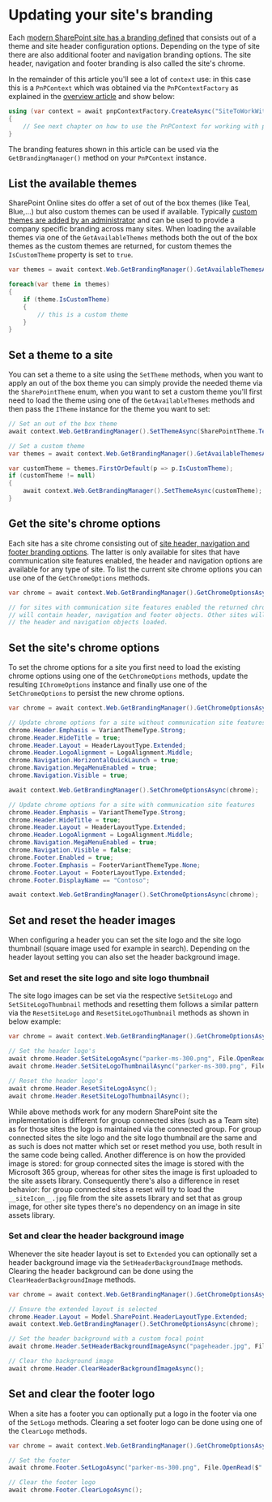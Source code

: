 # Updating your site's branding

Each [modern SharePoint site has a branding defined](https://support.microsoft.com/en-us/office/change-the-look-of-your-sharepoint-site-06bbadc3-6b04-4a60-9d14-894f6a170818) that consists out of a theme and site header configuration options. Depending on the type of site there are also additional footer and navigation branding options. The site header, navigation and footer branding is also called the site's chrome.

In the remainder of this article you'll see a lot of `context` use: in this case this is a `PnPContext` which was obtained via the `PnPContextFactory` as explained in the [overview article](readme.md) and show below:

```csharp
using (var context = await pnpContextFactory.CreateAsync("SiteToWorkWith"))
{
    // See next chapter on how to use the PnPContext for working with pages
}
```

The branding features shown in this article can be used via the `GetBrandingManager()` method on your `PnPContext` instance.

## List the available themes

SharePoint Online sites do offer a set of out of the box themes (like Teal, Blue,...) but also custom themes can be used if available. Typically [custom themes are added by an administrator](https://docs.microsoft.com/en-us/sharepoint/dev/declarative-customization/site-theming/sharepoint-site-theming-overview) and can be used to provide a company specific branding across many sites. When loading the available themes via one of the `GetAvailableThemes` methods both the out of the box themes as the custom themes are returned, for custom themes the `IsCustomTheme` property is set to `true`.

```csharp
var themes = await context.Web.GetBrandingManager().GetAvailableThemesAsync();

foreach(var theme in themes)
{
    if (theme.IsCustomTheme)
    {
        // this is a custom theme
    }
}
```

## Set a theme to a site

You can set a theme to a site using the `SetTheme` methods, when you want to apply an out of the box theme you can simply provide the needed theme via the `SharePointTheme` enum, when you want to set a custom theme you'll first need to load the theme using one of the `GetAvailableThemes` methods and then pass the `ITheme` instance for the theme you want to set:

```csharp
// Set an out of the box theme
await context.Web.GetBrandingManager().SetThemeAsync(SharePointTheme.Teal);

// Set a custom theme
var themes = await context.Web.GetBrandingManager().GetAvailableThemesAsync();

var customTheme = themes.FirstOrDefault(p => p.IsCustomTheme);
if (customTheme != null)
{
    await context.Web.GetBrandingManager().SetThemeAsync(customTheme);
}
```

## Get the site's chrome options

Each site has a site chrome consisting out of [site header, navigation and footer branding options](https://support.microsoft.com/en-us/office/change-the-look-of-your-sharepoint-site-06bbadc3-6b04-4a60-9d14-894f6a170818). The latter is only available for sites that have communication site features enabled, the header and navigation options are available for any type of site. To list the current site chrome options you can use one of the `GetChromeOptions` methods.

```csharp
var chrome = await context.Web.GetBrandingManager().GetChromeOptionsAsync();

// for sites with communication site features enabled the returned chrome options 
// will contain header, navigation and footer objects. Other sites will only have
// the header and navigation objects loaded.
```

## Set the site's chrome options

To set the chrome options for a site you first need to load the existing chrome options using one of the `GetChromeOptions` methods, update the resulting `IChromeOptions` instance and finally use one of the `SetChromeOptions` to persist the new chrome options.

```csharp
var chrome = await context.Web.GetBrandingManager().GetChromeOptionsAsync();

// Update chrome options for a site without communication site features
chrome.Header.Emphasis = VariantThemeType.Strong;
chrome.Header.HideTitle = true;
chrome.Header.Layout = HeaderLayoutType.Extended;
chrome.Header.LogoAlignment = LogoAlignment.Middle;
chrome.Navigation.HorizontalQuickLaunch = true;
chrome.Navigation.MegaMenuEnabled = true;
chrome.Navigation.Visible = true;

await context.Web.GetBrandingManager().SetChromeOptionsAsync(chrome);

// Update chrome options for a site with communication site features
chrome.Header.Emphasis = VariantThemeType.Strong;
chrome.Header.HideTitle = true;
chrome.Header.Layout = HeaderLayoutType.Extended;
chrome.Header.LogoAlignment = LogoAlignment.Middle;
chrome.Navigation.MegaMenuEnabled = true;
chrome.Navigation.Visible = false;
chrome.Footer.Enabled = true;
chrome.Footer.Emphasis = FooterVariantThemeType.None;
chrome.Footer.Layout = FooterLayoutType.Extended;
chrome.Footer.DisplayName == "Contoso";

await context.Web.GetBrandingManager().SetChromeOptionsAsync(chrome);
```

## Set and reset the header images

When configuring a header you can set the site logo and the site logo thumbnail (square image used for example in search). Depending on the header layout setting you can also set the header background image.

### Set and reset the site logo and site logo thumbnail

The site logo images can be set via the respective `SetSiteLogo` and `SetSiteLogoThumbnail` methods and resetting them follows a similar pattern via the `ResetSiteLogo` and `ResetSiteLogoThumbnail` methods as shown in below example:

```csharp
var chrome = await context.Web.GetBrandingManager().GetChromeOptionsAsync();

// Set the header logo's
await chrome.Header.SetSiteLogoAsync("parker-ms-300.png", File.OpenRead($".{Path.DirectorySeparatorChar}parker-ms-300.png"), true);
await chrome.Header.SetSiteLogoThumbnailAsync("parker-ms-300.png", File.OpenRead($".{Path.DirectorySeparatorChar}parker-ms-300.png"), true);

// Reset the header logo's
await chrome.Header.ResetSiteLogoAsync();
await chrome.Header.ResetSiteLogoThumbnailAsync();
```

While above methods work for any modern SharePoint site the implementation is different for group connected sites (such as a Team site) as for those sites the logo is maintained via the connected group. For group connected sites the site logo and the site logo thumbnail are the same and as such is does not matter which set or reset method you use, both result in the same code being called. Another difference is on how the provided image is stored: for group connected sites the image is stored with the Microsoft 365 group, whereas for other sites the image is first uploaded to the site assets library. Consequently there's also a difference in reset behavior: for group connected sites a reset will try to load the `__siteIcon__.jpg` file from the site assets library and set that as group image, for other site types there's no dependency on an image in site assets library.

### Set and clear the header background image

Whenever the site header layout is set to `Extended` you can optionally set a header background image via the `SetHeaderBackgroundImage` methods. Clearing the header background can be done using the `ClearHeaderBackgroundImage` methods.

```csharp
var chrome = await context.Web.GetBrandingManager().GetChromeOptionsAsync();

// Ensure the extended layout is selected
chrome.Header.Layout = Model.SharePoint.HeaderLayoutType.Extended;
await context.Web.GetBrandingManager().SetChromeOptionsAsync(chrome);

// Set the header background with a custom focal point
await chrome.Header.SetHeaderBackgroundImageAsync("pageheader.jpg", File.OpenRead($".{Path.DirectorySeparatorChar}pageheader.jpg"), 23.35, 34.66, true);

// Clear the background image
await chrome.Header.ClearHeaderBackgroundImageAsync();
```

## Set and clear the footer logo

When a site has a footer you can optionally put a logo in the footer via one of the `SetLogo` methods. Clearing a set footer logo can be done using one of the `ClearLogo` methods.

```csharp
var chrome = await context.Web.GetBrandingManager().GetChromeOptionsAsync();

// Set the footer
await chrome.Footer.SetLogoAsync("parker-ms-300.png", File.OpenRead($".{Path.DirectorySeparatorChar}parker-ms-300.png"), true);

// Clear the footer logo
await chrome.Footer.ClearLogoAsync();
```
